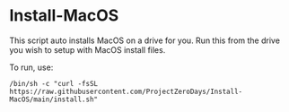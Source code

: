 # Install-MacOS

This script auto installs MacOS on a drive for you. Run this from the drive you wish to setup with MacOS install files.

To run, use:

    /bin/sh -c "curl -fsSL https://raw.githubusercontent.com/ProjectZeroDays/Install-MacOS/main/install.sh"
